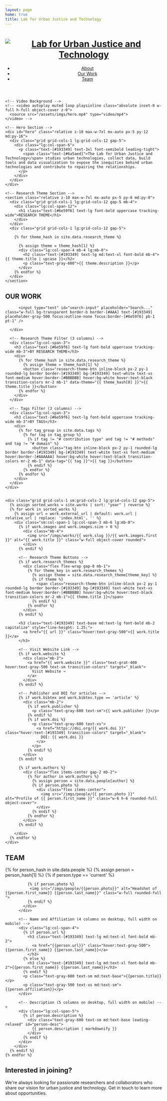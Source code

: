 ```yaml
---
layout: page
home: true
title: Lab for Urban Justice and Technology
---
```


  <div class="relative w-full overflow-hidden">
    <!-- header -->
     <header class="relative z-10 text-[#193349] py-6">
       <div class="max-w-7xl mx-auto px-5">
         <div class="grid grid-cols-1 lg:grid-cols-12 gap-5">
           <div class="lg:col-span-6">
             <a href="/">
               <h1 class="text-[#193349] text-xl md:text-2xl font-bold">
                 <img src="/assets/imgs/logo.svg" alt="Lab for Urban Justice and Technology">
               </h1>
             </a>
           </div>
           <ul class="lg:col-span-6 flex flex-col lg:flex-row lg:justify-end space-y-2 lg:space-y-0 lg:space-x-8 mt-4 lg:mt-0">
             <li>
               <a href="/#about" class="text-[#193349] hover:text-gray-500">About</a>
             </li>
             <li>
               <a href="/#our-work" class="text-[#193349] hover:text-gray-500">Our Work</a>
             </li>
             <li>
               <a href="/#team" class="text-[#193349] hover:text-gray-500">Team</a>
             </li>
           </ul>
         </div>
       </div>
     </header>

    <!-- Video Background -->
    <!-- <video autoplay muted loop playsinline class="absolute inset-0 w-full h-full object-cover z-0">
      <source src="/assets/imgs/hero.mp4" type="video/mp4">
    </video> -->
    
    <!-- Hero Section -->
    <div id="hero" class="relative z-10 max-w-7xl mx-auto px-5 py-12 md:py-16">
      <div class="grid grid-cols-1 lg:grid-cols-12 gap-5">
        <div class="lg:col-span-6">
          <p class="text-[#193349] text-3xl font-semibold leading-tight">
            <span class="text-[#6a5aed]">The Lab for Urban Justice and Technology</span> studies urban technologies, collect data, build tools and data visualization to expose the inequities behind urban technologies and contribute to repairing the relationships.
          </p>
        </div>
      </div>
    </div>

    <!-- Research Theme Section -->
    <section class="relative z-10 max-w-7xl mx-auto px-5 py-6 md:py-8">
      <div class="grid grid-cols-1 lg:grid-cols-12 gap-5 mb-4">
        <div class="lg:col-span-12">
          <h1 class="text-[#6e59f6] text-lg font-bold uppercase tracking-wide">RESEARCH THEME</h1>
        </div>
      </div>
      <div class="grid grid-cols-1 lg:grid-cols-12 gap-5">

        {% for theme_hash in site.data.research_theme %}

          {% assign theme = theme_hash[1] %}
          <div class="lg:col-span-4 mb-4 lg:mb-0">
            <h2 class="text-[#193349] text-lg md:text-xl font-bold mb-4">{{ theme.title | upcase }}</h2>
            <p class="text-gray-600">{{ theme.description }}</p>
          </div>
        {% endfor %}
      </div>
    </section>
  </div>

  <!-- Our Work Section -->
  <section id="our-work" class="max-w-7xl mx-auto px-5 py-6 md:py-8">
    <!-- Title and Filter Row -->
    <div class="grid grid-cols-1 lg:grid-cols-12 gap-5 mb-4">
      <!-- OUR WORK Title (3 columns) -->
      <div class="lg:col-span-3">
        <h1 class="text-[#6e59f6] text-lg font-bold uppercase tracking-wide  mb-3">OUR WORK</h1>


          <input type="text" id="search-input" placeholder="Search..." class="w-full bg-transparent border-b border-[#AAA] text-[#193349] placeholder-gray-500 focus:outline-none focus:border-[#6e59f6] pb-1 pt-1" />
          
      </div>
      
      <!-- Research Theme Filter (3 columns) -->
      <div class="lg:col-span-3">
        <h3 class="text-[#6e59f6] text-lg font-bold uppercase tracking-wide mb-3">BY RESEARCH THEME</h3>
        <div>
          {% for theme_hash in site.data.research_theme %}
            {% assign theme = theme_hash[1] %}
            <button class="research-theme-btn inline-block px-2 py-1 rounded-lg border border-[#193349] bg-[#193349] text-white text-xs font-medium hover:border-[#BBBBBB] hover:bg-white hover:text-black transition-colors mr-2 mb-1" data-theme="{{ theme_hash[0] }}">{{ theme.title }}</button>
          {% endfor %}
        </div>
      </div>
      
      <!-- Tags Filter (3 columns) -->
      <div class="lg:col-span-3">
        <h3 class="text-[#6e59f6] text-lg font-bold uppercase tracking-wide mb-3">BY TAGS</h3>
        <div>
          {% for tag_group in site.data.tags %}
            {% for tag in tag_group %}
              {% if tag != "# contribution type" and tag != "# methods" and tag != "# domain" %}
                <button class="tag-btn inline-block px-2 py-1 rounded-lg border border-[#193349] bg-[#193349] text-white text-xs font-medium hover:border-[#AAAAAA] hover:bg-white hover:text-black transition-colors mr-2 mb-1" data-tag="{{ tag }}">{{ tag }}</button>
              {% endif %}
            {% endfor %}
          {% endfor %}
        </div>
      </div>
    </div>
    
    
    <div class="grid grid-cols-1 sm:grid-cols-2 lg:grid-cols-12 gap-5">
      {% assign sorted_works = site.works | sort: "year" | reverse %}
      {% for work in sorted_works %}
        {% assign url = work.external_url | default: work.url | relative_url | replace: 'index.html', '' %}
        <div class="sm:col-span-1 lg:col-span-3 mb-6 lg:mb-0">
          {% if work.images and work.images.size > 0 %}
            <div class="mb-4">
              <img src="/imgs/works/{{ work.slug }}/{{ work.images.first }}" alt="{{ work.title }}" class="w-full object-cover rounded">
            </div>
          {% endif %}
          
          <!-- Research Theme Buttons -->
          {% if work.research_themes %}
            <div class="flex flex-wrap gap-0 mb-1">
              {% for theme_key in work.research_themes %}
                {% assign theme = site.data.research_theme[theme_key] %}
                {% if theme %}
                  <span class="research-theme-btn inline-block px-2 py-1 rounded-lg border border-[#193349] bg-[#193349] text-white text-xs font-medium hover:border-[#BBBBBB] hover:bg-white hover:text-black transition-colors mr-2 mb-1">{{ theme.title }}</span>
                {% endif %}
              {% endfor %}
            </div>
          {% endif %}
          
          <h3 class="text-[#193349] text-base md:text-lg font-bold mb-2 capitalize" style="line-height: 1.25;">
            <a href="{{ url }}" class="hover:text-gray-500">{{ work.title }}</a>
          </h3>
          
          <!-- Visit Website Link -->
          {% if work.website %}
            <div class="mb-2">
              <a href="{{ work.website }}" class="text-grat-400 hover:text-gray-500 text-sm transition-colors" target="_blank">
                Visit Website →
              </a>
            </div>
          {% endif %}
          
          <!-- Publisher and DOI for articles -->
          {% if work.bibtex and work.bibtex.type == 'article' %}
            <div class="mb-2">
              {% if work.publisher %}
                <p class="text-gray-600 text-sm">{{ work.publisher }}</p>
              {% endif %}
              {% if work.doi %}
                <p class="text-gray-600 text-xs">
                  <a href="https://doi.org/{{ work.doi }}" class="hover:text-[#193349] transition-colors" target="_blank">
                    DOI: {{ work.doi }}
                  </a>
                </p>
              {% endif %}
            </div>
          {% endif %}
          
          {% if work.authors %}
            <div class="flex items-center gap-2 mb-2">
              {% for author in work.authors %}
                {% assign person = site.data.people[author] %}
                {% if person.photo %}
                  <div class="flex items-center">
                    <img src="/imgs/people/{{ person.photo }}" alt="Profile of {{ person.first_name }}" class="w-6 h-6 rounded-full object-cover">
                  </div>
                {% endif %}
              {% endfor %}
            </div>
          {% endif %}
         
        </div>
      {% endfor %}
    </div>
  </section>

  <!-- Team Section -->
  <section id="team" class="max-w-7xl mx-auto px-5 py-8 md:py-16">
    <div class="grid grid-cols-1 lg:grid-cols-12 gap-5 mb-4">
      <div class="lg:col-span-12">
        <h1 class="text-[#6e59f6] text-lg font-bold uppercase tracking-wide">TEAM</h1>
      </div>
    </div>
    {% for person_hash in site.data.people %}
      {% assign person = person_hash[1] %}
      {% if person.type == 'current' %}
        <div class="grid grid-cols-1 lg:grid-cols-12 gap-5 mb-4">
          <!-- Profile Image (3 columns on desktop, full width on mobile) -->
          <div class="lg:col-span-3 flex justify-center lg:justify-start">
            <div class="w-full overflow-hidden">

              {% if person.photo %}
               <img src="/imgs/people/{{person.photo}}" alt="Headshot of {{person.first_name}} {{person.last_name}}" class="w-full rounded-full ">
              {% endif %}
            </div>
          </div>
          
          <!-- Name and Affiliation (4 columns on desktop, full width on mobile) -->
          <div class="lg:col-span-4">
            {% if person.url %}
              <h3 class="text-[#193349] text-lg md:text-xl font-bold mb-2">
                <a href="{{person.url}}" class="hover:text-gray-500">{{person.first_name}} {{person.last_name}}</a>
              </h3>
            {% else %}
              <h3 class="text-[#193349] text-lg md:text-xl font-bold mb-2">{{person.first_name}} {{person.last_name}}</h3>
            {% endif %}
            <p class="text-gray-600 text-sm md:text-base">{{person.title}}</p>
            <p class="text-gray-500 text-xs md:text-sm">{{person.affiliation}}</p>
          </div>
          
          <!-- Description (5 columns on desktop, full width on mobile) -->
          <div class="lg:col-span-5">
            {% if person.description %}
              <div class="text-gray-600 text-sm md:text-base leading-relaxed" id="person-desc">
                {{ person.description | markdownify }}
              </div>
            {% endif %}
          </div>
        </div>
      {% endif %}
    {% endfor %}
  </section>

  <!-- Interested in Joining Section -->
  <section class="max-w-7xl mx-auto px-5 py-8 md:py-16">
    <div class="grid grid-cols-1 lg:grid-cols-12 gap-5">
      <div class="lg:col-span-3 mb-4 lg:mb-0">
        <h2 class="text-[#6e59f6] text-xl md:text-2xl font-bold">Interested in joining?</h2>
      </div>
      <div class="lg:col-span-6">
        <p class="text-gray-600">We're always looking for passionate researchers and collaborators who share our vision for urban justice and technology. Get in touch to learn more about opportunities.</p>
      </div>
    </div>
  </section>
